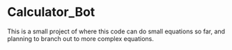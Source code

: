 # Calculator_Bot
This is a small project of where this code can do small equations so far, and planning to branch out to more complex equations.
